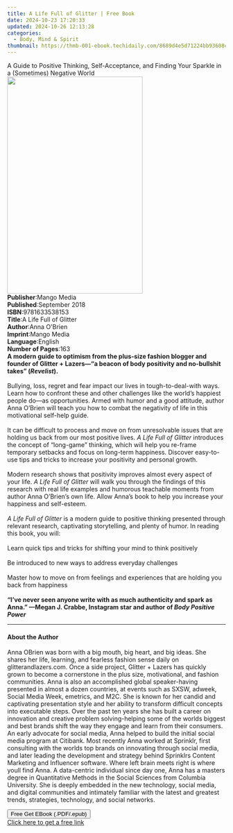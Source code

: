 ```yaml
---
title: A Life Full of Glitter | Free Book
date: 2024-10-23 17:20:33
updated: 2024-10-26 12:13:28
categories:
  - Body, Mind & Spirit
thumbnail: https://thmb-001-ebook.techidaily.com/8689d4e5d71224bb93608c72f54dd7c5c03fa31fca6d6851d3df2fe70fea260a.jpg
---
```

<main id="book-container">
  <div class="flex flex-col">
    <div class="book-brief flex-1 py-6 px-4 sm:p-6 md:py-10 md:px-8">
      <!-- brief-->
      <div class="book-brief-main">
        A Guide to Positive Thinking, Self-Acceptance, and Finding Your Sparkle
        in a (Sometimes) Negative World
      </div>
    </div>
    <div
      class="book-meta-info flex-1 grid gap-4 col-start-1 col-end-3 row-start-1 sm:mb-6 sm:grid-cols-4 lg:gap-6 lg:col-start-2 lg:row-end-6 lg:row-span-6 lg:mb-0"
    >
      <div
        class="book-meta-info-left place-content-center mt-4 p-4 text-sm leading-6 col-start-2 col-span-2 dark:text-slate-400"
      >
        <img
          class="w-full h-500 object-cover rounded-lg sm:h-255 sm:col-span-2 lg:col-span-full"
          src="https://img-001-ebook.techidaily.com/abaea712400840c49632150971862634e7e9728cbf9c068f4f5a983e3cfc0dff.jpg"
          alt=""
          width="312"
          height="500"
        />
      </div>
      <div
        class="book-meta-info-right mt-2 col-start-1 row-start-2 col-span-3 self-center"
      >
        <!-- meta data  -->
        <div class="flex flex-col px-4 md:px-8">
          <div class="flex-1">
            <strong>Publisher</strong>:<span class="px-2">Mango Media</span>
          </div>
          <div class="flex-1">
            <strong>Published</strong>:<span class="px-2">September 2018</span>
          </div>
          <div class="flex-1">
            <strong>ISBN</strong>:<span class="px-2">9781633538153</span>
          </div>
          <div class="flex-1">
            <strong>Title</strong>:<span class="px-2"
              >A Life Full of Glitter</span
            >
          </div>
          <div class="flex-1">
            <strong>Author</strong>:<span class="px-2">Anna O&#39;Brien</span>
          </div>
          <div class="flex-1">
            <strong>Imprint</strong>:<span class="px-2">Mango Media</span>
          </div>
          <div class="flex-1">
            <strong>Language</strong>:<span class="px-2">English</span>
          </div>
          <div class="flex-1">
            <strong>Number of Pages</strong>:<span class="px-2">163</span>
          </div>
        </div>
      </div>
    </div>
    <div class="book-description flex-1 py-6 px-4 sm:p-6 md:py-10 md:px-8">
      <div class="book-description-main">
        <div accordion-content="" id="description">
          <b
            >A modern guide to optimism from the plus-size fashion blogger and
            founder of Glitter + Lazers—“a beacon of body positivity and
            no-bullshit takes” (<i>Revelist</i>).</b
          ><br /><br />Bullying, loss, regret and fear impact our lives in
          tough-to-deal-with ways. Learn how to confront these and other
          challenges like the world’s happiest people do—as opportunities. Armed
          with humor and a good attitude, author Anna O’Brien will teach you how
          to combat the negativity of life in this motivational self-help
          guide.<br /><br />It can be difficult to process and move on from
          unresolvable issues that are holding us back from our most positive
          lives. <i>A Life Full of Glitter</i> introduces the concept of
          “long-game” thinking, which will help you re-frame temporary setbacks
          and focus on long-term happiness. Discover easy-to-use tips and tricks
          to increase your positivity and personal growth.<br /><br />Modern
          research shows that positivity improves almost every aspect of your
          life. <i>A Life Full of Glitter</i> will walk you through the findings
          of this research with real life examples and humorous teachable
          moments from author Anna O’Brien’s own life. Allow Anna’s book to help
          you increase your happiness and self-esteem.<br /><br /><i
            >A Life Full of Glitter</i
          >
          is a modern guide to positive thinking presented through relevant
          research, captivating storytelling, and plenty of humor. In reading
          this book, you will:<br /><br />
          Learn quick tips and tricks for shifting your mind to think
          positively<br /><br />
          Be introduced to new ways to address everyday challenges<br /><br />
          Master how to move on from feelings and experiences that are holding
          you back from happiness<br /><br /><b
            >“I’ve never seen anyone write with as much authenticity and spark
            as Anna.” —Megan J.&nbsp;Crabbe, Instagram star and author of
            <i>Body Positive Power</i></b
          >
        </div>
        <div class="accordion-fader"></div>
      </div>
    </div>
    <div class="book-excerpts flex-1 py-6 px-4 sm:p-6 md:py-10 md:px-8">
      <!-- excerpts-->
      <div class="book-excerpts-main">
        <hr />
        <h4 class="placeholder placeholder-heading">
          <span>About the Author</span>
        </h4>
        <p>
          Anna OBrien was born with a big mouth, big heart, and big ideas. She
          shares her life, learning, and fearless fashion sense daily on
          glitterandlazers.com. Once a side project, Glitter + Lazers has
          quickly grown to become a cornerstone in the plus size, motivational,
          and fashion communities. Anna is also an accomplished global
          speaker-having presented in almost a dozen countries, at events such
          as SXSW, adweek, Social Media Week, emetrics, and M2C. She is known
          for her candid and captivating presentation style and her ability to
          transform difficult concepts into executable steps. Over the past ten
          years she has built a career on innovation and creative problem
          solving-helping some of the worlds biggest and best brands shift the
          way they engage and learn from their consumers. An early advocate for
          social media, Anna helped to build the initial social media program at
          Citibank. Most recently Anna worked at Sprinklr, first consulting with
          the worlds top brands on innovating through social media, and later
          leading the development and strategy behind Sprinklrs Content
          Marketing and Influencer software. Where left brain meets right is
          where youll find Anna. A data-centric individual since day one, Anna
          has a masters degree in Quantitative Methods in the Social Sciences
          from Columbia University. She is deeply embedded in the new
          technology, social media, and digital communities and intimately
          familiar with the latest and greatest trends, strategies, technology,
          and social networks.
        </p>
      </div>
    </div>
    <div
      class="book-about-author flex-1 py-6 px-4 sm:p-6 md:py-10 md:px-8"
    ></div>
    <div class="book-free-get flex-1 py-6 px-4 sm:p-6 md:py-10 md:px-8">
      <button
        id="btn-free-get"
        class="bg-blue-500 hover:bg-blue-700 text-white font-bold py-2 px-4 rounded"
      >
        Free Get EBook (.PDF/.epub)
      </button>
      <div id="countdown-display" class="px-2 text-lg mt-2"></div>
      <a
        id="free-link"
        class="hidden bg-blue-500 hover:bg-blue-700 text-white font-bold py-2 px-4 rounded"
        href="https://www.ebooks.com/en-us/book/210193448/a-life-full-of-glitter/anna-o-brien/"
        target="_blank"
        >Click here to get a free link</a
      >
    </div>
    <script>
      let countdownTime = 0;
      let countdownInterval = null;
      document
        .getElementById('btn-free-get')
        .addEventListener('click', startCountdown);
      function startCountdown() {
        countdownTime = new Date().getTime() + 60000 * 3;
        countdownInterval = setInterval(updateCountdown, 1000);
        document.getElementById('btn-free-get').disabled = true;
        document
          .getElementById('btn-free-get')
          .classList.add('bg-gray-500', 'cursor-not-allowed');
      }
      function updateCountdown() {
        let currentTime = new Date().getTime();
        let timeLeft = countdownTime - currentTime;
        let secondsLeft = Math.floor(timeLeft / 1000);
        document.getElementById('countdown-display').innerHTML =
          `Remaining time: ${secondsLeft} seconds.`;
        if (secondsLeft <= 0) {
          clearInterval(countdownInterval);
          document.getElementById('btn-free-get').classList.add('hidden');
          document.getElementById('free-link').classList.remove('hidden');
          document.getElementById('countdown-display').innerHTML = '';
        }
      }
    </script>
  </div>
</main>
